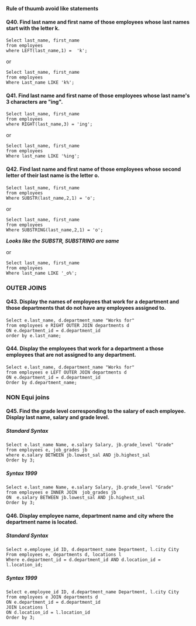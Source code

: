 **Rule of thuumb avoid like statements**


#### Q40. Find last name and first name of those employees whose last names start with the letter k.

```
Select last_name, first_name
from employees
where LEFT(last_name,1) =  'k';
```

or 

```
Select last_name, first_name
from employees
Where Last_name LIKE 'k%';
```

#### Q41. Find last name and first name of those employees whose last name's 3 characters are "ing".
```
Select last_name, first_name
from employees
where RIGHT(last_name,3) = 'ing';
```

or

```
Select last_name, first_name
from employees
Where last_name LIKE '%ing';
```

#### Q42. Find last name and first name of those employees whose second letter of their last name is the letter o.

```
Select last_name, first_name
from employees
Where SUBSTR(last_name,2,1) = 'o';
```
or

```
Select last_name, first_name
from employees
Where SUBSTRING(last_name,2,1) = 'o';
```
***Looks like the SUBSTR, SUBSTRING are same***

or

```
Select last_name, first_name
from employees
Where last_name LIKE '_o%';
```

### OUTER JOINS

#### Q43. Display the names of employees that work for a department and those departments that do not have any employees assigned to.

```
Select e.last_name, d.department_name "Works for"
from employees e RIGHT OUTER JOIN departments d
ON e.department_id = d.department_id 
order by e.last_name;
```

#### Q44. Display the employees that work for a department a those employees that are not assigned to any department.
```
Select e.last_name, d.department_name "Works for"
from employees e LEFT OUTER JOIN departments d
ON e.department_id = d.department_id
Order by d.department_name;
```

### NON Equi joins

#### Q45. Find the grade level corresponding to the salary of each employee. Display last name, salary and grade level.

##### Standard Syntax

```
Select e.last_name Name, e.salary Salary, jb.grade_level "Grade"
from employees e, job_grades jb
where e.salary BETWEEN jb.lowest_sal AND jb.highest_sal
Order by 3;
```

##### Syntax 1999
```
Select e.last_name Name, e.salary Salary, jb.grade_level "Grade"
from employees e INNER JOIN  job_grades jb
ON  e.salary BETWEEN jb.lowest_sal AND jb.highest_sal
Order by 3;
```

#### Q46. Display employee name, department name and city where the department name is located.

##### Standard Syntax

```
Select e.employee_id ID, d.department_name Department, l.city City
From employees e, departments d, locations l
Where e.department_id = d.department_id AND d.location_id = l.location_id;
```

##### Syntax 1999
```
Select e.employee_id ID, d.department_name Department, l.city City
from employees e JOIN departments d
ON e.department_id = d.department_id
JOIN Locations l
ON d.location_id = l.location_id
Order by 3;
```
